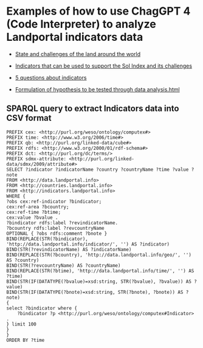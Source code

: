 # Examples of how to use ChagGPT 4 (Code Interpreter) to analyze Landportal indicators data

* [State and challenges of the land around the world](https://htmlpreview.github.io/?https://raw.githubusercontent.com/asanchez75/landportal_code_interpreter/main/Land%20Indicators%20-%20EDA%20for%20%20state%20and%20challenges%20of%20the%20land%20.html)

* [Indicators that can be used to support the Sol Index and its challenges](https://htmlpreview.github.io/?https://raw.githubusercontent.com/asanchez75/landportal_code_interpreter/main/SOLIndex%20and%20Challenges.html)
  
* [5 questions about indicators](https://htmlpreview.github.io/?https://raw.githubusercontent.com/asanchez75/landportal_code_interpreter/main/5%20questions%20about%20indicators.html)

* [Formulation of hypothesis to be tested through data analysis.html](https://htmlpreview.github.io/?https://raw.githubusercontent.com/asanchez75/landportal_code_interpreter/main/Formulation%20of%20hypothesis%20to%20be%20tested%20through%20data%20analysis.html)


## SPARQL query to extract Indicators data into CSV format


```sparql
PREFIX cex: <http://purl.org/weso/ontology/computex#> 
PREFIX time: <http://www.w3.org/2006/time#> 
PREFIX qb: <http://purl.org/linked-data/cube#> 
PREFIX rdfs: <http://www.w3.org/2000/01/rdf-schema#> 
PREFIX dct: <http://purl.org/dc/terms/> 
PREFIX sdmx-attribute: <http://purl.org/linked-data/sdmx/2009/attribute#>  
SELECT ?indicator ?indicatorName ?country ?countryName ?time ?value ?note 
FROM <http://data.landportal.info> 
FROM <http://countries.landportal.info> 
FROM <http://indicators.landportal.info> 
WHERE { 
?obs cex:ref-indicator ?bindicator; 
cex:ref-area ?bcountry; 
cex:ref-time ?btime; 
cex:value ?bvalue . 
?bindicator rdfs:label ?revindicatorName. 
?bcountry rdfs:label ?revcountryName 
OPTIONAL { ?obs rdfs:comment ?bnote } 
BIND(REPLACE(STR(?bindicator), 'http://data.landportal.info/indicator/', '') AS ?indicator)
BIND(STR(?revindicatorName) AS ?indicatorName)
BIND(REPLACE(STR(?bcountry), 'http://data.landportal.info/geo/', '') AS ?country) 
BIND(STR(?revcountryName) AS ?countryName) 
BIND(REPLACE(STR(?btime), 'http://data.landportal.info/time/', '') AS ?time) 
BIND(STR(IF(DATATYPE(?bvalue)=xsd:string, STR(?bvalue), ?bvalue)) AS ?value) 
BIND(STR(IF(DATATYPE(?bnote)=xsd:string, STR(?bnote), ?bnote)) AS ?note) 
{
select ?bindicator where { 
    ?bindicator ?p <http://purl.org/weso/ontology/computex#Indicator> .
} limit 100 
}
} 
ORDER BY ?time
```
